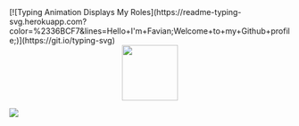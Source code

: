 <div class="center-typing-animation">
[![Typing Animation Displays My Roles](https://readme-typing-svg.herokuapp.com?color=%2336BCF7&lines=Hello+I'm+Favian;Welcome+to+my+Github+profile;)](https://git.io/typing-svg)
</div>



<div id="header" align="center">
  <img src="https://cdn.discordapp.com/attachments/1214021858354004018/1214021889673142272/IHm8fiO.png?ex=65f798fd&is=65e523fd&hm=547371283e05c876824187c4cb149f978e34832e9461811d79d58a9df9b20b2a" width="100"/>
</div>

![](https://komarev.com/ghpvc/?username=bionicreject&label=TIMES+STALKED&style=for-the-badge)

